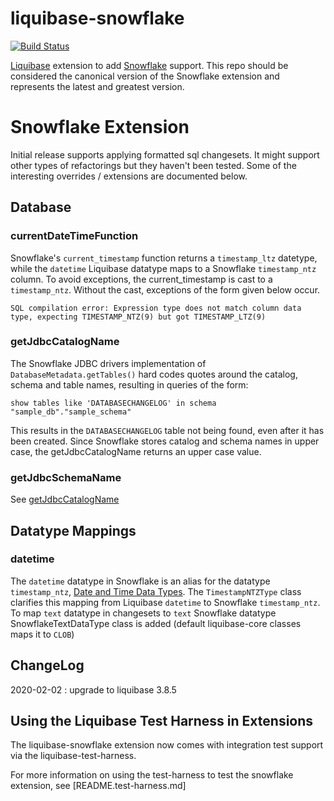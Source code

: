 # liquibase-snowflake
[![Build Status](https://travis-ci.com/liquibase/liquibase-snowflake.svg?branch=master)](https://travis-ci.com/liquibase/liquibase-snowflake)

[Liquibase](http://www.liquibase.org/) extension to add [Snowflake](https://www.snowflake.net/) support.  This repo should be considered the canonical version of the Snowflake extension and represents the latest and greatest version.

# Snowflake Extension
Initial release supports applying formatted sql changesets.  It might support other types of refactorings but they haven't been tested.  Some of the interesting overrides / extensions are documented below.

## Database

### currentDateTimeFunction

Snowflake's `current_timestamp` function returns a `timestamp_ltz` datetype, while
the `datetime` Liquibase datatype maps to a Snowflake `timestamp_ntz` column.  To avoid exceptions, the current_timestamp
 is cast to a `timestamp_ntz`.   Without the cast, exceptions of the form given below occur.

    SQL compilation error: Expression type does not match column data type, expecting TIMESTAMP_NTZ(9) but got TIMESTAMP_LTZ(9)

### getJdbcCatalogName

The Snowflake JDBC drivers implementation of `DatabaseMetadata.getTables()` hard codes quotes around the catalog, schema and
table names, resulting in queries of the form:

    show tables like 'DATABASECHANGELOG' in schema "sample_db"."sample_schema"

This results in the `DATABASECHANGELOG` table not being found, even after it has been created.  Since Snowflake stores
 catalog and schema names in upper case, the getJdbcCatalogName returns an upper case value.

### getJdbcSchemaName

See [getJdbcCatalogName](#getJdbcCatalogName)

## Datatype Mappings

### datetime

The `datetime` datatype in Snowflake is an alias for the datatype `timestamp_ntz`, [Date and Time Data Types](https://docs.snowflake.net/manuals/sql-reference/data-types.html#date-and-time-data-types).
The `TimestampNTZType` class clarifies this mapping from Liquibase `datetime` to Snowflake `timestamp_ntz`.
To map `text` datatype in changesets to `text` Snowflake datatype SnowflakeTextDataType class is added (default liquibase-core classes maps it to `CLOB`)

## ChangeLog

2020-02-02 : upgrade to liquibase 3.8.5


## Using the Liquibase Test Harness in Extensions
The liquibase-snowflake extension now comes with integration test support via the liquibase-test-harness. 

For more information on using the test-harness to test the snowflake extension, see [README.test-harness.md] 
